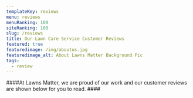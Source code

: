 ```yaml
---
templateKey: reviews
menu: reviews
menuRanking: 100
siteRanking: 100
slug: /reviews
title: Our Lawn Care Service Customer Reviews
featured: true
featuredimage: /img/aboutus.jpg
featuredimage_alt: About Lawns Matter Background Pic
tags:
  - review
---
```

####At Lawns Matter, we are proud of our work and our customer reviews are shown below for you to read. ####
